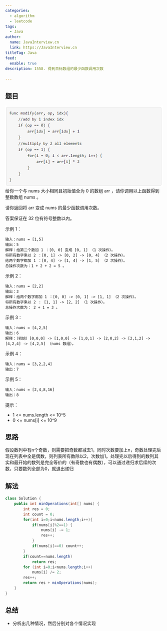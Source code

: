 ```yaml
---
categories:
  - algorithm
  - leetcode
tags:
  - Java
author: 
  name: JavaInterview.cn
  link: https://JavaInterview.cn
titleTag: Java
feed:
  enable: true
description: 1558. 得到目标数组的最少函数调用次数

---
```


## 题目

![sample_2_1887.png](../../../media/pictures/leetcode/sample_2_1887.png)
给你一个与 nums 大小相同且初始值全为 0 的数组 arr ，请你调用以上函数得到整数数组 nums 。

请你返回将 arr 变成 nums 的最少函数调用次数。

答案保证在 32 位有符号整数以内。



示例 1：

    输入：nums = [1,5]
    输出：5
    解释：给第二个数加 1 ：[0, 0] 变成 [0, 1] （1 次操作）。
    将所有数字乘以 2 ：[0, 1] -> [0, 2] -> [0, 4] （2 次操作）。
    给两个数字都加 1 ：[0, 4] -> [1, 4] -> [1, 5] （2 次操作）。
    总操作次数为：1 + 2 + 2 = 5 。
示例 2：

    输入：nums = [2,2]
    输出：3
    解释：给两个数字都加 1 ：[0, 0] -> [0, 1] -> [1, 1] （2 次操作）。
    将所有数字乘以 2 ： [1, 1] -> [2, 2] （1 次操作）。
    总操作次数为： 2 + 1 = 3 。
示例 3：

    输入：nums = [4,2,5]
    输出：6
    解释：（初始）[0,0,0] -> [1,0,0] -> [1,0,1] -> [2,0,2] -> [2,1,2] -> [4,2,4] -> [4,2,5] （nums 数组）。
示例 4：

    输入：nums = [3,2,2,4]
    输出：7
示例 5：

    输入：nums = [2,4,8,16]
    输出：8


提示：

* 1 <= nums.length <= 10^5
* 0 <= nums[i] <= 10^9

## 思路

假设数列中有n个奇数，则需要把奇数都减去1，同时次数要加上n，奇数处理完后现在列表中全是偶数，则列表所有数除以2，次数加1。处理完以后得到的数列其实和最开始的数列是完全等价的（有奇数也有偶数），可以通过递归求后续的次数，只要数列全部为0，就退出递归

## 解法
```java
class Solution {
    public int minOperations(int[] nums) {
        int res = 0;
        int count = 0;
        for(int i=0;i<nums.length;i++){
            if(nums[i]%2==1) {
                nums[i] -= 1;
                res++;
            }
            if(nums[i]==0) count++;
        }
        if(count==nums.length) 
            return res;
        for (int i=0;i<nums.length;i++)
            nums[i] /= 2;
        res++;
        return res + minOperations(nums);
    }
}

```

## 总结

- 分析出几种情况，然后分别对各个情况实现 
